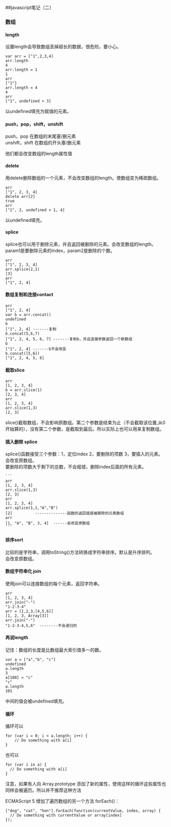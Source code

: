 ##javascript笔记（二）

### 数组
#### length
设置length会导致数组丢掉超长的数据，很危险，要小心。

	
	var arr = ["1",2,3,4]
	arr.length
	4
	arr.length = 1
	1
	arr
	["1"]
	arr.length = 4
	4
	arr
	["1", undefined × 3]

以undefined填充为赋值的元素。  

#### push，pop，shift，unshift
push，pop 在数组的末尾塞/删元素  
unshift，shift 在数组的开头塞/删元素  

他们都会改变数组的length属性值  

#### delete
用delete删除数组的一个元素，不会改变数组的length。使数组变为稀疏数组。    


	arr
	["1", 2, 3, 4]
	delete arr[2]
	true
	arr
	["1", 2, undefined × 1, 4]

以undefined填充。  

#### splice
splice也可以用于删除元素，并且返回被删除的元素。会改变数组的length。  
param1是要删除元素的index，param2是删除的个数。


	arr
	["1", 2, 3, 4]
	arr.splice(2,1)
	[3]
	arr
	["1", 2, 4]


#### 数组复制和连接contact  

	arr
	["1", 2, 4]
	var b = arr.concat()
	undefined
	b
	["1", 2, 4] -------复制
	b.concat(5,6,7)
	["1", 2, 4, 5, 6, 7] -------复制b，并且连接参数返回一个新数组
	b
	["1", 2, 4] -------b不会改变
	b.concat([5,6])
	["1", 2, 4, 5, 6]


#### 截取slice

	arr
	[1, 2, 3, 4]
	b = arr.slice(1)
	[2, 3, 4]
	arr
	[1, 2, 3, 4]
	arr.slice(1,3)
	[2, 3]

slice()截取数组，不会影响原数组。第二个参数是结束为止（不会截取该位置,从0开始算的），没有第二个参数，是截取到最后。所以实际上也可以用来复制数组。  

#### 插入删除 splice
splice()函数接受三个参数：1，定位index 2，要删除的项数  3，要插入的元素。    
会改变原数组。  
要删除的项数大于剩下的总数，不会报错，删除index后面的所有元素。

	```
	arr
	[1, 2, 3, 4]
	arr.slice(1,3)
	[2, 3]
	arr
	[1, 2, 3, 4]
	arr.splice(1,1,"A","B")
	[2]          --------------函数的返回值是被删除的元素数组
	arr
	[1, "A", "B", 3, 4]  ------会改变原数组
	```
#### 排序sort
比较的是字符串，调用toString()方法转换成字符串排序。默认是升序排列。  
会改变原数组。  


#### 数组字符串化 join
使用join可以连接数组的每个元素，返回字符串。   

	arr
	[1, 2, 3, 4]
	arr.join("-")
	"1-2-3-4"
	arr = [1,2,3,[4,5,6]]
	[1, 2, 3, Array[3]]
	arr.join("-")
	"1-2-3-4,5,6"  --------不会递归的
	



#### 再说length
记住：数组的长度是比数组最大索引值多一的数。  

	var a = ["a","b", "c"]
	undefined
	a.length
	3
	a[100] = "c"
	"c"
	a.length
	101
中间的值会被undefined填充。  

#### 循环
循环可以

	for (var i = 0; i < a.length; i++) {
	    // Do something with a[i]
	}

也可以

	for (var i in a) {
	  // Do something with a[i]
	}
注意，如果有人向 Array.prototype 添加了新的属性，使用这样的循环这些属性也同样会被遍历。所以并不推荐这种方法

ECMAScript 5 增加了遍历数组的另一个方法 forEach()：

	["dog", "cat", "hen"].forEach(function(currentValue, index, array) {
	  // Do something with currentValue or array[index]
	});